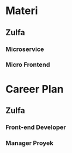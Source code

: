 # Materi
## Zulfa
### Microservice
### Micro Frontend

# Career Plan
## Zulfa
### Front-end Developer
### Manager Proyek 
